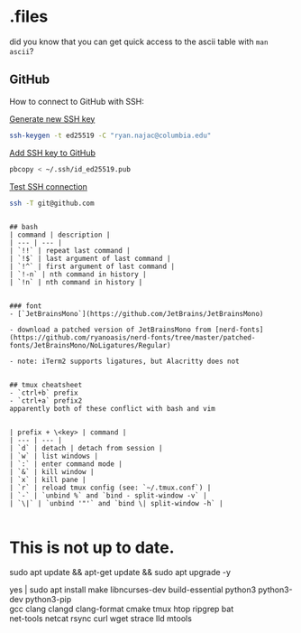# .files
did you know that you can get quick access to the ascii table with `man ascii`?

## GitHub

How to connect to GitHub with SSH:

[Generate new SSH key](https://docs.github.com/en/github/authenticating-to-github/connecting-to-github-with-ssh/generating-a-new-ssh-key-and-adding-it-to-the-ssh-agent)

```sh
ssh-keygen -t ed25519 -C "ryan.najac@columbia.edu"
```

[Add SSH key to GitHub](https://docs.github.com/en/github/authenticating-to-github/connecting-to-github-with-ssh/adding-a-new-ssh-key-to-your-github-account)

```sh
pbcopy < ~/.ssh/id_ed25519.pub
```

[Test SSH connection](https://docs.github.com/en/github/authenticating-to-github/connecting-to-github-with-ssh/testing-your-ssh-connection)

```sh
ssh -T git@github.com
```
```

## bash
| command | description |
| --- | --- |
| `!!` | repeat last command |
| `!$` | last argument of last command |
| `!^` | first argument of last command |
| `!-n` | nth command in history |
| `!n` | nth command in history |


### font
- [`JetBrainsMono`](https://github.com/JetBrains/JetBrainsMono)

- download a patched version of JetBrainsMono from [nerd-fonts](https://github.com/ryanoasis/nerd-fonts/tree/master/patched-fonts/JetBrainsMono/NoLigatures/Regular)

- note: iTerm2 supports ligatures, but Alacritty does not


## tmux cheatsheet
- `ctrl+b` prefix
- `ctrl+a` prefix2
apparently both of these conflict with bash and vim


| prefix + \<key> | command |
| --- | --- |
| `d` | detach | detach from session |
| `w` | list windows |
| `:` | enter command mode |
| `&` | kill window |
| `x` | kill pane |
| `r` | reload tmux config (see: `~/.tmux.conf`) |
| `-` | `unbind %` and `bind - split-window -v` |
| `\|` | `unbind '"'` and `bind \| split-window -h` |


```
# This is not up to date.
sudo apt update && apt-get update && sudo apt upgrade -y

yes | sudo apt install make libncurses-dev build-essential python3 python3-dev python3-pip \
gcc clang clangd clang-format cmake tmux htop ripgrep bat \
net-tools netcat rsync curl wget strace lld mtools
```


